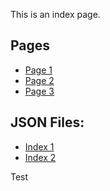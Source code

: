 This is an index page.

## Pages

- [Page 1](pages/1)
- [Page 2](pages/2)
- [Page 3](pages/3)

## JSON Files:

- [Index 1](search/index1.json)
- [Index 2](search/index2.json)

Test
